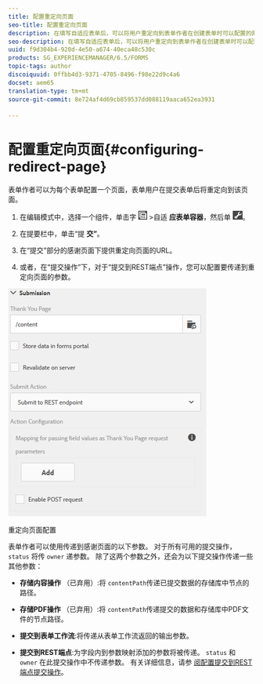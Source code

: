 ```yaml
---
title: 配置重定向页面
seo-title: 配置重定向页面
description: 在填写自适应表单后，可以将用户重定向到表单作者在创建表单时可以配置的网页。
seo-description: 在填写自适应表单后，可以将用户重定向到表单作者在创建表单时可以配置的网页。
uuid: f9d304b4-920d-4e50-a674-40eca48c530c
products: SG_EXPERIENCEMANAGER/6.5/FORMS
topic-tags: author
discoiquuid: 0ffbb4d3-9371-4705-8496-f98e22d9c4a6
docset: aem65
translation-type: tm+mt
source-git-commit: 8e724af4d69cb859537dd088119aaca652ea3931

---
```



# 配置重定向页面{#configuring-redirect-page}

表单作者可以为每个表单配置一个页面，表单用户在提交表单后将重定向到该页面。

1. 在编辑模式中，选择一个组件，单击字 ![段级别](assets/field-level.png) >自适 **应表单容器**，然后单 ![击cmppr](assets/cmppr.png)。

1. 在提要栏中，单击“提 **交”**。

1. 在“提交”部分的感谢页面下提供重定向页面的URL。
1. 或者，在“提交操作”下，对于“提交到REST端点”操作，您可以配置要传递到重定向页面的参数。

![重定向页面配置](assets/thank-you-setting-1.png)

重定向页面配置

表单作者可以使用传递到感谢页面的以下参数。 对于所有可用的提交操作， `status` 将传 `owner` 递参数。 除了这两个参数之外，还会为以下提交操作传递一些其他参数：

* **存储内容操作** （已弃用）:将 `contentPath`传递已提交数据的存储库中节点的路径。

* **存储PDF操作** （已弃用）:将 `contentPath`传递提交的数据和存储库中PDF文件的节点路径。

* **提交到表单工作流**:将传递从表单工作流返回的输出参数。

* **提交到REST端点**:为字段内到参数映射添加的参数将被传递。 `status` 和 `owner` 在此提交操作中不传递参数。 有关详细信息，请参 [阅配置提交到REST端点提交操作](../../forms/using/configuring-submit-actions.md)。

